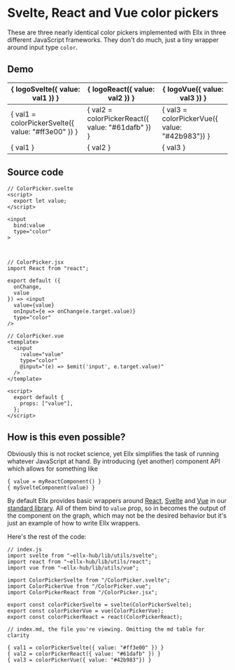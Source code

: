# Svelte, React and Vue color pickers

These are three nearly identical color pickers implemented with Ellx in three different JavaScript frameworks. They don't do much, just a tiny wrapper around input type `color`.

## Demo

| { logoSvelte({ value: val1 }) }                    | { logoReact({ value: val2 }) }                    | { logoVue({ value: val3 }) }                   |
| -------------------------------------------------- | ------------------------------------------------- | ---------------------------------------------- |
| { val1 = colorPickerSvelte({ value: "#ff3e00" }) } | { val2 = colorPickerReact({ value: "#61dafb" }) } | { val3 = colorPickerVue({ value: "#42b983"}) } |
| { val1 }                                           | { val2 }                                          | { val3 }                                       |

## Source code

<div id="code" class="flex flex-row">

<div class="w-1/3">

```
// ColorPicker.svelte
<script>
  export let value;
</script>

<input
  bind:value
  type="color"
>



```

</div>

<div class="w-1/3">

```
// ColorPicker.jsx
import React from "react";

export default ({
  onChange,
  value
}) => <input
  value={value}
  onInput={e => onChange(e.target.value)}
  type="color"
/>

```

</div>

<div class="w-1/3">

```
// ColorPicker.vue
<template>
  <input
    :value="value"
    type="color"
    @input="(e) => $emit('input', e.target.value)"
  />
</template>

<script>
  export default {
    props: ["value"],
  };
</script>
```

</div>

</div>

## How is this even possible?

Obviously this is not rocket science, yet Ellx simplifies the task of running whatever JavaScript at hand. By introducing (yet another) component API which allows for something like

```
{ value = myReactComponent() }
{ mySvelteComponent(value) }
```

By default Ellx provides basic wrappers around [React](/ellx-hub/lib/utils/react.js), [Svelte](<(/ellx-hub/lib/utils/svelte.js)>) and [Vue](/ellx-hub/lib/utils/vue.js) in our [standard library](/ellx-hub/lib/). All of them bind to `value` prop, so in becomes the output of the component on the graph, which may not be the desired behavior but it's just an example of how to write Ellx wrappers.

Here's the rest of the code:

```
// index.js
import svelte from "~ellx-hub/lib/utils/svelte";
import react from "~ellx-hub/lib/utils/react";
import vue from "~ellx-hub/lib/utils/vue";

import ColorPickerSvelte from "/ColorPicker.svelte";
import ColorPickerVue from "/ColorPicker.vue";
import ColorPickerReact from "/ColorPicker.jsx";

export const colorPickerSvelte = svelte(ColorPickerSvelte);
export const colorPickerVue = vue(ColorPickerVue);
export const colorPickerReact = react(ColorPickerReact);

// index.md, the file you're viewing. Omitting the md table for clarity

{ val1 = colorPickerSvelte({ value: "#ff3e00" }) }
{ val2 = colorPickerReact({ value: "#61dafb" }) }
{ val3 = colorPickerVue({ value: "#42b983"}) }
```
